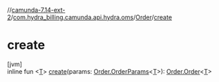 //[camunda-7.14-ext-2](../../../index.md)/[com.hydra_billing.camunda.api.hydra.oms](../index.md)/[Order](index.md)/[create](create.md)

# create

[jvm]\
inline fun <[T](create.md)> [create](create.md)(params: [Order.OrderParams](-order-params/index.md)<[T](create.md)>): [Order.Order](-order/index.md)<[T](create.md)>

